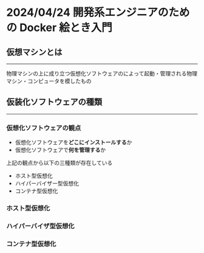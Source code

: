 # 2024/04/24 開発系エンジニアのための Docker 絵とき入門

## 仮想マシンとは

---

物理マシンの上に成り立つ仮想化ソフトウェアのによって起動・管理される物理マシン・コンピュータを模したもの

## 仮装化ソフトウェアの種類

---

### 仮想化ソフトウェアの観点

- 仮想化ソフトウェアを**どこにインストールする**か
- 仮想化ソフトウェアで**何を管理する**か

上記の観点から以下の三種類が存在している

- ホスト型仮想化
- ハイパーバイザー型仮想化
- コンテナ型仮想化

### ホスト型仮想化

### ハイパーバイザ型仮想化

### コンテナ型仮想化
